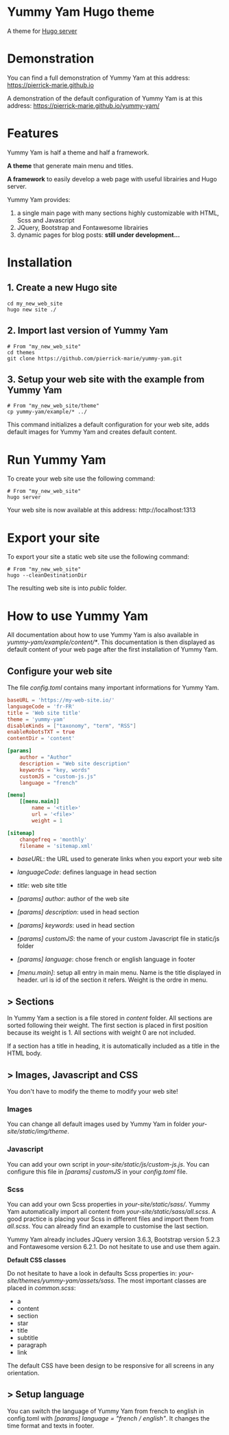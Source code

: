 Yummy Yam Hugo theme
============================

A theme for [Hugo server](https://gohugo.io/commands/hugo_server/)

# Demonstration

You can find a full demonstration of Yummy Yam at this address: https://pierrick-marie.github.io

A demonstration of the default configuration of Yummy Yam is at this address: https://pierrick-marie.github.io/yummy-yam/

# Features

Yummy Yam is half a theme and half a framework.

**A theme** that generate main menu and titles.

**A framework** to easily develop a web page with useful librairies and Hugo server. 

Yummy Yam provides:

1. a single main page with many sections highly customizable with HTML, Scss and Javascript
2. JQuery, Bootstrap and Fontawesome librairies
3. dynamic pages for blog posts: **still under development...**

# Installation

## 1. Create a new Hugo site

```shell
cd my_new_web_site
hugo new site ./
```

## 2. Import last version of Yummy Yam

```shell 
# From "my_new_web_site"
cd themes
git clone https://github.com/pierrick-marie/yummy-yam.git
```

## 3. Setup your web site with the example from Yummy Yam

```shell
# From "my_new_web_site/theme"
cp yummy-yam/example/* ../
```

This command initializes a default configuration for your web site, adds default images for Yummy Yam and creates default content.

# Run Yummy Yam

To create your web site use the following command:

```shell
# From "my_new_web_site"
hugo server
```

Your web site is now available at this address: http://localhost:1313

# Export your site

To export your site a static web site use the following command:

```shell
# From "my_new_web_site"
hugo --cleanDestinationDir
```

The resulting web site is into *public* folder. 

# How to use Yummy Yam

All documentation about how to use Yummy Yam is also available in *yummy-yam/example/content/\**. This documentation is then displayed as default content of your web page after the first installation of Yummy Yam.

## Configure your web site

The file *config.toml* contains many important informations for Yummy Yam.

```toml
baseURL = 'https://my-web-site.io/'
languageCode = 'fr-FR'
title = 'Web site title'
theme = 'yummy-yam'
disableKinds = ["taxonomy", "term", "RSS"]
enableRobotsTXT = true
contentDir = 'content'

[params]
	author = "Author"
	description = "Web site description"
	keywords = "key, words"
	customJS = "custom-js.js"
	language = "french"

[menu]
	[[menu.main]]
		name = '<title>'
		url = '<file>'
		weight = 1

[sitemap]
	changefreq = 'monthly'
	filename = 'sitemap.xml'
```

* *baseURL*: the URL used to generate links when you export your web site
* *languageCode*: defines language in head section
* *title*: web site title

* *[params] author*: author of the web site
* *[params] description*: used in head section
* *[params] keywords*: used in head section
* *[params] customJS*: the name of your custom Javascript file in static/js folder
* *[params] language*: chose french or english language in footer

* *[menu.main]*: setup all entry in main menu. Name is the title displayed in header. url is id of the section it refers. Weight is the ordre in menu. 

## > Sections 

In Yummy Yam a section is a file stored in *content* folder.
All sections are sorted following their weight.
The first section is placed in first position because its weight is 1.
All sections with weight 0 are not included.

If a section has a title in heading, it is automatically included as a title in the HTML body.

## > Images, Javascript and CSS

You don't have to modify the theme to modify your web site!

### **Images**

You can change all default images used by Yummy Yam in folder *your-site/static/img/theme*.

### **Javascript**

You can add your own script in *your-site/static/js/custom-js.js*.
You can configure this file in *[params] customJS* in your *config.toml* file.

### **Scss**

You can add your own Scss properties in *your-site/static/sass/*.
Yummy Yam automatically import all content from *your-site/static/sass/all.scss*.
A good practice is placing your Scss in different files and import them from *all.scss*.
You can already find an example to customise the last section.

Yummy Yam already includes JQuery version 3.6.3, Bootstrap version 5.2.3 and Fontawesome version 6.2.1.
Do not hesitate to use and use them again.

**Default CSS classes**

Do not hesitate to have a look in defaults Scss properties in: *your-site/themes/yummy-yam/assets/sass*.
The most important classes are placed in *common.scss*:

* a
* content
* section
* star
* title
* subtitle
* paragraph
* link

The default CSS have been design to be responsive for all screens in any orientation.

## > Setup language

You can switch the language of Yummy Yam from french to english in config.toml with *[params] language = "french / english"*.
It changes the time format and texts in footer.
